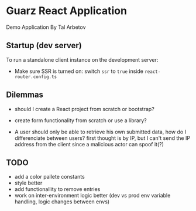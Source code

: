 # Guarz React Application

Demo Application By Tal Arbetov

## Startup (dev server)

To run a standalone client instance on the development server:

- Make sure SSR is turned on: switch `ssr` to `true` inside `react-router.config.ts`

## Dilemmas

- should I create a React project from scratch or bootstrap?

- create form functionality from scratch or use a library?

- A user should only be able to retrieve his own submitted data, how do I differenciate between users?
first thought is by IP, but I can't send the IP address from the client since a malicious actor can spoof it(?)


## TODO

- add a color pallete constants
- style better
- add functionallity to remove entries
- work on inter-environment logic better (dev vs prod env variable handling, logic changes between envs)
